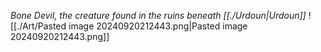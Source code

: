 _Bone Devil, the creature found in the ruins beneath [[./Urdoun|Urdoun]]_
![[./Art/Pasted image 20240920212443.png|Pasted image 20240920212443.png]]
